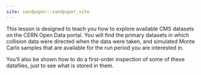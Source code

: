 ```yaml
---
site: sandpaper::sandpaper_site
---
```


This lesson is designed to teach you how to explore available CMS datasets on the CERN Open Data portal. You will find the primary datasets in which collision data were directed when the data were taken, and simulated Monte Carlo samples that are available for the run period you are interested in.

You’ll also be shown how to do a first-order inspection of some of these datafiles, just to see what is stored in them.

<!-- If you run into problems with any of these steps, please reach out to the organizers through the dedicated Mattermost channel. -->

